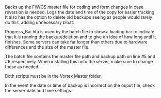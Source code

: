 Backs up the FW/CS master file for coding and form changes in case reversion is needed. Logs the date and time of the copy for easier tracking. It also has the option to delete old backups seeing as people would rarely do this, adding unnecessary bloat.

Progress_Bar.hta is used by the batch file to show a loading bar to indicate that it is running the backup/deletion and to give an idea of how long until it finishes.
Some servers can take far longer than others due to hardware differences and the size of the master file.

The batch file contains the master file path and backup path on line #5 and #6 respectively. When installing this onto the server, make sure to change these as needed.

Both scripts must be in the Vortex Master folder.

In the event the date or time of backup is incorrect on the ouput file, check the server date and time settings.
